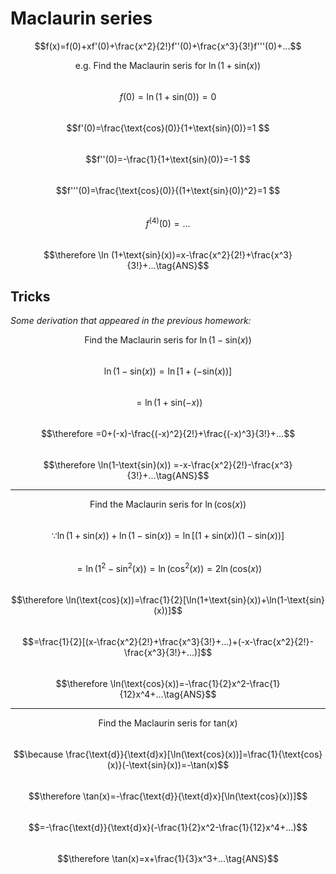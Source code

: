 # Maclaurin series
$$f(x)=f(0)+xf'(0)+\frac{x^2}{2!}f''(0)+\frac{x^3}{3!}f'''(0)+...$$

$$\text{e.g. Find the Maclaurin seris for } \ln(1+\text{sin}(x))$$  
$$f(0)=\ln(1+\text{sin}(0))=0  $$  
$$f'(0)=\frac{\text{cos}(0)}{1+\text{sin}(0)}=1 $$  
$$f''(0)=-\frac{1}{1+\text{sin}(0)}=-1  $$  
$$f'''(0)=\frac{\text{cos}(0)}{(1+\text{sin}(0))^2}=1 $$  
$$f^{(4)}(0)=...$$  
$$\therefore \ln (1+\text{sin}(x))=x-\frac{x^2}{2!}+\frac{x^3}{3!}+...\tag{ANS}$$  

## Tricks  

*Some derivation that appeared in the previous homework:*  

$$\text{Find the Maclaurin seris for } \ln(1-\text{sin}(x))$$  
$$\ln(1-\text{sin}(x))=\ln[1+(-\text{sin}(x))]$$  
$$=\ln(1+\text{sin}(-x))$$  
$$\therefore =0+(-x)-\frac{(-x)^2}{2!}+\frac{(-x)^3}{3!}+...$$  
$$\therefore \ln(1-\text{sin}(x)) =-x-\frac{x^2}{2!}-\frac{x^3}{3!}+...\tag{ANS}$$  

---

$$\text{Find the Maclaurin seris for } \ln(\text{cos}(x))$$  
$$\because \ln(1+\text{sin}(x))+\ln(1-\text{sin}(x))=\ln[(1+\text{sin}(x))(1-\text{sin}(x))]$$  
$$=\ln(1^2-\text{sin}^2(x))=\ln(\text{cos}^2(x))=2\ln(\text{cos}(x))$$  
$$\therefore \ln(\text{cos}(x))=\frac{1}{2}[\ln(1+\text{sin}(x))+\ln(1-\text{sin}(x))]$$  
$$=\frac{1}{2}[(x-\frac{x^2}{2!}+\frac{x^3}{3!}+...)+(-x-\frac{x^2}{2!}-\frac{x^3}{3!}+...)]$$  
$$\therefore \ln(\text{cos}(x))=-\frac{1}{2}x^2-\frac{1}{12}x^4+...\tag{ANS}$$    

---

$$\text{Find the Maclaurin seris for } \text{tan}(x)$$  
$$\because \frac{\text{d}}{\text{d}x}[\ln(\text{cos}(x))]=\frac{1}{\text{cos}(x)}(-\text{sin}(x))=-\tan(x)$$  
$$\therefore \tan(x)=-\frac{\text{d}}{\text{d}x}[\ln(\text{cos}(x))]$$  
$$=-\frac{\text{d}}{\text{d}x}(-\frac{1}{2}x^2-\frac{1}{12}x^4+...)$$  
$$\therefore \tan(x)=x+\frac{1}{3}x^3+...\tag{ANS}$$  
